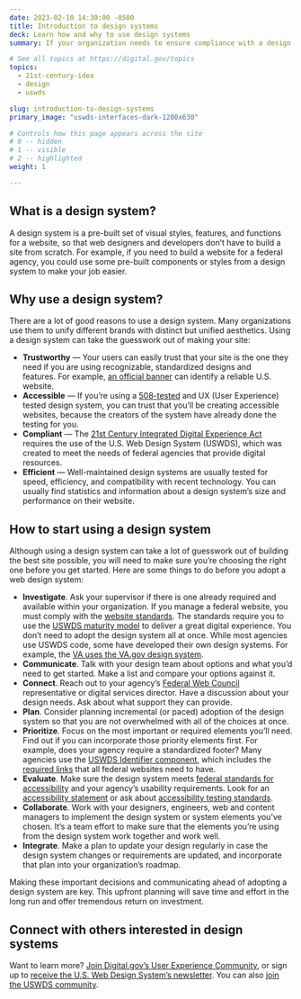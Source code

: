 ```yaml
---
date: 2023-02-10 14:30:00 -0500
title: Introduction to design systems
deck: Learn how and why to use design systems
summary: If your organization needs to ensure compliance with a design standard or align to a brand, a design system can help you achieve those goals more easily than building a site from scratch. Learn how a design system can help you and what you need to know to get started.

# See all topics at https://digital.gov/topics
topics:
  - 21st-century-idea
  - design
  - uswds

slug: introduction-to-design-systems
primary_image: "uswds-interfaces-dark-1200x630"

# Controls how this page appears across the site
# 0 -- hidden
# 1 -- visible
# 2 -- highlighted
weight: 1

---
```


## What is a design system?

A design system is a pre-built set of visual styles, features, and functions for a website, so that web designers and developers don’t have to build a site from scratch. For example, if you need to build a website for a federal agency, you could use some pre-built components or styles from a design system to make your job easier.

## Why use a design system?

There are a lot of good reasons to use a design system. Many organizations use them to unify different brands with distinct but unified aesthetics. Using a design system can take the guesswork out of making your site:

- **Trustworthy** — Your users can easily trust that your site is the one they need if you are using recognizable, standardized designs and features. For example, [an official banner](https://designsystem.digital.gov/components/banner/) can identify a reliable U.S. website.
- **Accessible** — If you’re using a [508-tested](https://www.section508.gov/test/) and UX (User Experience) tested design system, you can trust that you’ll be creating accessible websites, because the creators of the system have already done the testing for you.
- **Compliant** — The [21st Century Integrated Digital Experience Act](https://digital.gov/resources/21st-century-integrated-digital-experience-act/) requires the use of the U.S. Web Design System (USWDS), which was created to meet the needs of federal agencies that provide digital resources.
- **Efficient** — Well-maintained design systems are usually tested for speed, efficiency, and compatibility with recent technology. You can usually find statistics and information about a design system’s size and performance on their website.

## How to start using a design system

Although using a design system can take a lot of guesswork out of building the best site possible, you will need to make sure you’re choosing the right one before you get started. Here are some things to do before you adopt a web design system:

- **Investigate**. Ask your supervisor if there is one already required and available within your organization. If you manage a federal website, you must comply with the [website standards](https://designsystem.digital.gov/website-standards/). The standards require you to use the [USWDS maturity model](https://designsystem.digital.gov/maturity-model/) to deliver a great digital experience. You don’t need to adopt the design system all at once. While most agencies use USWDS code, some have developed their own design systems. For example, the [VA uses the VA.gov design system](https://design.va.gov/).
- **Communicate**. Talk with your design team about options and what you’d need to get started. Make a list and compare your options against it.
- **Connect**. Reach out to your agency’s [Federal Web Council](https://digital.gov/resources/federal-web-council/) representative or digital services director. Have a discussion about your design needs. Ask about what support they can provide.
- **Plan**. Consider planning incremental (or paced) adoption of the design system so that you are not overwhelmed with all of the choices at once.
- **Prioritize**. Focus on the most important or required elements you’ll need. Find out if you can incorporate those priority elements first. For example, does your agency require a standardized footer? Many agencies use the [USWDS Identifier component](https://designsystem.digital.gov/components/identifier/), which includes the [required links](https://digital.gov/resources/required-web-content-and-links/) that all federal websites need to have.
- **Evaluate**. Make sure the design system meets [federal standards for accessibility](https://www.access-board.gov/ict/) and your agency’s usability requirements. Look for an [accessibility statement](https://digital.gov/resources/required-web-content-and-links/#accessibility-statement) or ask about
  [accessibility testing standards](https://www.section508.gov/test/).
- **Collaborate**. Work with your designers, engineers, web and content managers to implement the design system or system elements you’ve chosen. It’s a team effort to make sure that the elements you’re using from the design system work together and work well.
- **Integrate**. Make a plan to update your design regularly in case the design system changes or requirements are updated, and incorporate that plan into your organization’s roadmap.

Making these important decisions and communicating ahead of adopting a design system are key. This upfront planning will save time and effort in the long run and offer tremendous return on investment.

## Connect with others interested in design systems

Want to learn more? [Join Digital.gov’s User Experience Community](https://digital.gov/communities/user-experience/), or sign up to [receive the U.S. Web Design System’s newsletter](https://public.govdelivery.com/accounts/USGSATTS/subscriber/new?qsp=GSA_TTS). You can also [join the USWDS community](https://designsystem.digital.gov/about/community/).
